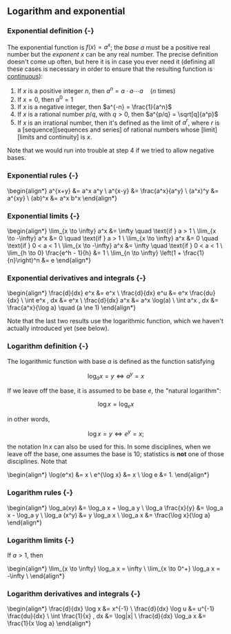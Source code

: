 ## Logarithm and exponential

### Exponential definition {-}

The exponential function is $f(x) = a^x$; the *base* $a$ must be a positive real number but the *exponent* $x$ can be any real number. The precise definition doesn't come up often, but here it is in case you ever need it (defining all these cases is necessary in order to ensure that the resulting function is [continuous](#calculus-continuity)):

1. If $x$ is a positive integer $n$, then $a^n = a \cdot a \cdots a \quad (n$ times)
2. If $x=0$, then $a^0 = 1$
3. If $x$ is a negative integer, then $a^{-n} = \frac{1}{a^n}$
4. If $x$ is a rational number $p/q$, with $q>0$, then $a^{p/q} = \sqrt[q]{a^p}$
5. If $x$ is an irrational number, then it's defined as the limit of $a^r$, where $r$ is a [sequence][sequences and series] of rational numbers whose [limit][limits and continuity] is $x$.

Note that we would run into trouble at step 4 if we tried to allow negative bases.

### Exponential rules {-}

\begin{align*}
a^{x+y} &= a^x a^y \\
a^{x-y} &= \frac{a^x}{a^y} \\
(a^x)^y &= a^{xy} \\
(ab)^x &= a^x b^x
\end{align*}

### Exponential limits {-}

\begin{align*}
\lim_{x \to \infty} a^x &= \infty \quad \text{if } a > 1 \\
\lim_{x \to -\infty} a^x &= 0 \quad \text{if } a > 1 \\
\lim_{x \to \infty} a^x &= 0 \quad \text{if } 0 < a < 1 \\
\lim_{x \to -\infty} a^x &= \infty \quad \text{if } 0 < a < 1 \\
\lim_{h \to 0} \frac{e^h - 1}{h} &= 1 \\
\lim_{n \to \infty} \left(1 + \frac{1}{n}\right)^n &= e
\end{align*}

### Exponential derivatives and integrals {-}

\begin{align*}
\frac{d}{dx} e^x &= e^x \\
\frac{d}{dx} e^u &= e^x \frac{du}{dx} \\
\int e^x \, dx &= e^x \\
\frac{d}{dx} a^x &= a^x \log(a) \\
\int a^x \, dx &= \frac{a^x}{\log a} \quad (a \ne 1)
\end{align*}

Note that the last two results use the logarithmic function, which we haven't actually introduced yet (see below).

### Logarithm definition {-}

The logarithmic function with base $a$ is defined as the function satisfying

$$ \log_a x = y \iff a^y = x $$

If we leave off the base, it is assumed to be base $e$, the "natural logarithm":

$$ \log x = \log_e x $$

in other words,

$$ \log x = y \iff e^y = x; $$

the notation $\ln x$ can also be used for this. In some disciplines, when we leave off the base, one assumes the base is 10; statistics is **not** one of those disciplines. Note that

\begin{align*}
\log(e^x) &= x \\
e^{\log x} &= x \\
\log e &= 1.
\end{align*}

### Logarithm rules {-}

\begin{align*}
\log_a(xy) &= \log_a x + \log_a y \\
\log_a \frac{x}{y} &= \log_a x - \log_a y \\
\log_a (x^y) &= y \log_a x \\
\log_a x &= \frac{\log x}{\log a}
\end{align*}

### Logarithm limits {-}

If $a > 1$, then

\begin{align*}
\lim_{x \to \infty} \log_a x = \infty \\
\lim_{x \to 0^+} \log_a x = -\infty \\
\end{align*}

### Logarithm derivatives and integrals {-}

\begin{align*}
\frac{d}{dx} \log x &= x^{-1} \\
\frac{d}{dx} \log u &= u^{-1} \frac{du}{dx} \\
\int \frac{1}{x} \, dx &= \log|x| \\
\frac{d}{dx} \log_a x &= \frac{1}{x \log a}
\end{align*}
